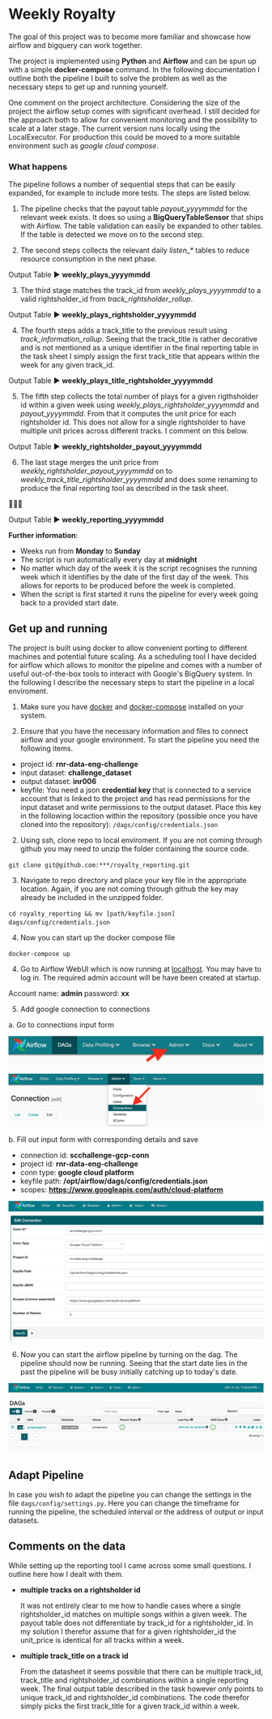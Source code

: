 # Weekly Royalty

The goal of this project was to become more familiar and showcase how airflow and bigquery can work together.  

The project is implemented using **Python** and **Airflow** and can be spun up with a simple **docker-compose** command. In the following documentation I outline both the pipeline I built to solve the problem as well as the necessary steps to get up and running yourself.

One comment on the project architecture. Considering the size of the project the airflow setup comes with significant overhead. I still decided for the approach both to allow for convenient monitoring and the possibility to scale at a later stage. The current version runs locally using the LocalExecutor. For production this could be moved to a more suitable environment such as *google cloud compose*.

### What happens

The pipeline follows a number of sequential steps that can be easily expanded, for example to include more tests. The steps are listed below.

1. The pipeline checks that the payout table *payout_yyyymmdd* for the relevant week exists. It does so using a **BigQueryTableSensor** that ships with Airflow. The table validation can easily be expanded to other tables. If the table is detected we move on to the second step.


2. The second steps collects the relevant daily *listen_\** tables  to reduce resource consumption in the next phase.

  Output Table :arrow_forward:  **weekly_plays_yyyymmdd**


3. The third stage matches the track_id from *weekly_plays_yyyymmdd* to a valid rightsholder_id from *track_rightsholder_rollup*.

  Output Table :arrow_forward:  **weekly_plays_rightsholder_yyyymmdd**


4. The fourth steps adds a track_title to the previous result using *track_information_rollup*. Seeing that the track_title is rather decorative and is not mentioned as a unique identifier in the final reporting table in the task sheet I simply assign the first track_title that appears within the week for any given track_id.

  Output Table :arrow_forward:  **weekly_plays_title_rightsholder_yyyymmdd**


5. The fifth step collects the total number of plays for a given rigthsholder id within a given week using *weekly_plays_rightsholder_yyyymmdd* and *payout_yyyymmdd*. From that it computes the unit price for each rightsholder id. This does not allow for a single rightsholder to have multiple unit prices across different tracks. I comment on this below.

  Output Table :arrow_forward:  **weekly_rightsholder_payout_yyyymmdd**


6. The last stage merges the unit price from *weekly_rightsholder_payout_yyyymmdd* on to *weekly_track_title_rightsholder_yyyymmdd* and does some renaming to produce the final reporting tool as described in the task sheet.

  :checkered_flag::checkered_flag::checkered_flag:

  Output Table :arrow_forward:  **weekly_reporting_yyyymmdd**

**Further information**:

* Weeks run from **Monday** to **Sunday**
* The script is run automatically every day at **midnight**
* No matter which day of the week it is the script recognises the running week which it identifies by the date of the first day of the week. This allows for reports to be produced before the week is completed.
* When the script is first started it runs the pipeline for every week going back to a provided start date.

## Get up and running

The project is built using docker to allow convenient porting to different machines and potential future scaling. As a scheduling tool I have decided for airflow which allows to monitor the pipeline and comes with a number of useful out-of-the-box tools to interact with Google's BigQuery system. In the following I describe the necessary steps to start the pipeline in a local enviroment.

1. Make sure you have [docker](https://docs.docker.com/engine/install/) and [docker-compose](https://docs.docker.com/compose/install/) installed on your system.

2. Ensure that you have the necessary information and files to connect airflow and your google environment. To start the pipeline you need the following items.

  * project id: **rnr-data-eng-challenge**
  * input dataset: **challenge_dataset**
  * output dataset: **inr006**
  * keyfile: You need a json **credential key** that is connected to a service account that is linked to the project and has read permissions for the input dataset and write permissions to the output dataset. Place this key in the following locaction within the repository (possible once you have cloned into the repository): `/dags/config/credentials.json`


2. Using ssh, clone repo to local enviroment. If you are not coming through github
you may need to unzip the folder containing the source code.

  `git clone git@github.com:***/royalty_reporting.git`


3. Navigate to repo directory and place your key file in the appropriate location.
Again, if you are not coming through github the key may already be included in the
unzipped folder.

  `cd royalty_reporting && mv [path/keyfile.json] dags/config/credentials.json`

4. Now you can start up the docker compose file

  `docker-compose up`


4. Go to Airflow WebUI which is now running at [localhost](http://localhost:8080/admin/). You may have to log in. The required admin account will be have been created at startup.

  Account name: **admin**
  password: **xx**

5. Add google connection to connections

  a. Go to connections input form

  ![Navigation Tag](docs/admin.png)

  ![Connection Tag](docs/connections.png)

  b. Fill out input form with corresponding details and save

  * connection id: **scchallenge-gcp-conn**
  * project id: **rnr-data-eng-challenge**
  * conn type: **google cloud platform**
  * keyfile path: **/opt/airflow/dags/config/credentials.json**
  * scopes: **https://www.googleapis.com/auth/cloud-platform**

  ![Details Tag](docs/details.png)

6. Now you can start the airflow pipeline by turning on the dag. The pipeline should now be running. Seeing that the start date lies in the past the pipeline will be busy initially catching up to today's date.

  ![Start Dag](docs/start_dag.png)

## Adapt Pipeline

In case you wish to adapt the pipeline you can change the settings in the file `dags/config/settings.py`. Here you can change the timeframe for running the pipeline, the scheduled interval or the address of output or input datasets.

## Comments on the data

While setting up the reporting tool I came across some small questions. I outline here how I dealt with them.

* **multiple tracks on a rightsholder id**

  It was not entirely clear to me how to handle cases where a single rightsholder_id matches on multiple songs within a given week. The payout table does not differentiate by track_id for a rightsholder_id. In my solution I therefor assume that for a given rightsholder_id the unit_price is identical for all tracks within a week.

* **multiple track_title on a track id**

  From the datasheet it seems possible that there can be multiple track_id, track_title and rightsholder_id combinations within a single reporting week. The final output table described in the task however only points to unique track_id and rightsholder_id combinations. The code therefor simply picks the first track_title for a given track_id within a week.
